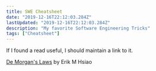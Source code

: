 ```yaml
---
title: SWE Cheatsheet
date: "2019-12-16T22:12:03.284Z"
lastUpdated: "2019-12-16T22:12:03.284Z"
description: "My favorite Software Engineering Tricks"
tags: ["Cheatsheet"]
---
```


If I found a read useful, I should maintain a link to it.

[De Morgan's Laws](https://erikmhsiao.github.io/de-morgans-laws/) by Erik M Hsiao

